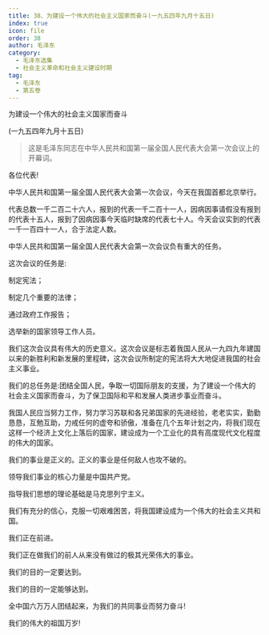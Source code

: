 ```yaml
---
title: 38、为建设一个伟大的社会主义国家而奋斗(一九五四年九月十五日)
index: true
icon: file
order: 38
author: 毛泽东
category:
  - 毛泽东选集
  - 社会主义革命和社会主义建设时期
tag:
  - 毛泽东
  - 第五卷
---
```


为建设一个伟大的社会主义国家而奋斗

(一九五四年九月十五日)

>这是毛泽东同志在中华人民共和国第一届全国人民代表大会第一次会议上的开幕词。

各位代表!

中华人民共和国第一届全国人民代表大会第一次会议，今天在我国首都北京举行。

代表总数一千二百二十六人，报到的代表一千二百十一人，因病因事请假没有报到的代表十五人，报到了因病因事今天临时缺席的代表七十人。今天会议实到的代表一千一百四十一人，合于法定人数。

中华人民共和国第一届全国人民代表大会第一次会议负有重大的任务。

这次会议的任务是:

制定宪法；

制定几个重要的法律；

通过政府工作报告；

选举新的国家领导工作人员。

我们这次会议具有伟大的历史意义。这次会议是标志着我国人民从一九四九年建国以来的新胜利和新发展的里程碑，这次会议所制定的宪法将大大地促进我国的社会主义事业。

我们的总任务是:团结全国人民，争取一切国际朋友的支援，为了建设一个伟大的社会主义国家而奋斗，为了保卫国际和平和发展人类进步事业而奋斗。

我国人民应当努力工作，努力学习苏联和各兄弟国家的先进经验，老老实实，勤勤恳恳，互勉互助，力戒任何的虚夸和骄傲，准备在几个五年计划之内，将我们现在这样一个经济上文化上落后的国家，建设成为一个工业化的具有高度现代文化程度的伟大的国家。

我们的事业是正义的。正义的事业是任何敌人也攻不破的。

领导我们事业的核心力量是中国共产党。

指导我们思想的理论基础是马克思列宁主义。

我们有充分的信心，克服一切艰难困苦，将我国建设成为一个伟大的社会主义共和国。

我们正在前进。

我们正在做我们的前人从来没有做过的极其光荣伟大的事业。

我们的目的一定要达到。

我们的目的一定能够达到。

全中国六万万人团结起来，为我们的共同事业而努力奋斗!

我们的伟大的祖国万岁!
